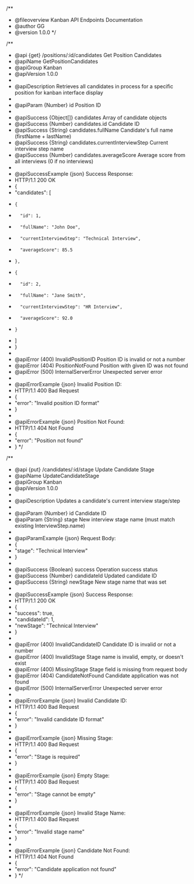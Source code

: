 /**
 * @fileoverview Kanban API Endpoints Documentation
 * @author GG
 * @version 1.0.0
 */

/**
 * @api {get} /positions/:id/candidates Get Position Candidates
 * @apiName GetPositionCandidates
 * @apiGroup Kanban
 * @apiVersion 1.0.0
 *
 * @apiDescription Retrieves all candidates in process for a specific position for kanban interface display
 *
 * @apiParam {Number} id Position ID
 *
 * @apiSuccess {Object[]} candidates Array of candidate objects
 * @apiSuccess {Number} candidates.id Candidate ID
 * @apiSuccess {String} candidates.fullName Candidate's full name (firstName + lastName)
 * @apiSuccess {String} candidates.currentInterviewStep Current interview step name
 * @apiSuccess {Number} candidates.averageScore Average score from all interviews (0 if no interviews)
 *
 * @apiSuccessExample {json} Success Response:
 * HTTP/1.1 200 OK
 * {
 *   "candidates": [
 *     {
 *       "id": 1,
 *       "fullName": "John Doe",
 *       "currentInterviewStep": "Technical Interview",
 *       "averageScore": 85.5
 *     },
 *     {
 *       "id": 2,
 *       "fullName": "Jane Smith",
 *       "currentInterviewStep": "HR Interview",
 *       "averageScore": 92.0
 *     }
 *   ]
 * }
 *
 * @apiError (400) InvalidPositionID Position ID is invalid or not a number
 * @apiError (404) PositionNotFound Position with given ID was not found
 * @apiError (500) InternalServerError Unexpected server error
 *
 * @apiErrorExample {json} Invalid Position ID:
 * HTTP/1.1 400 Bad Request
 * {
 *   "error": "Invalid position ID format"
 * }
 *
 * @apiErrorExample {json} Position Not Found:
 * HTTP/1.1 404 Not Found
 * {
 *   "error": "Position not found"
 * }
 */

/**
 * @api {put} /candidates/:id/stage Update Candidate Stage
 * @apiName UpdateCandidateStage
 * @apiGroup Kanban
 * @apiVersion 1.0.0
 *
 * @apiDescription Updates a candidate's current interview stage/step
 *
 * @apiParam {Number} id Candidate ID
 * @apiParam {String} stage New interview stage name (must match existing InterviewStep.name)
 *
 * @apiParamExample {json} Request Body:
 * {
 *   "stage": "Technical Interview"
 * }
 *
 * @apiSuccess {Boolean} success Operation success status
 * @apiSuccess {Number} candidateId Updated candidate ID
 * @apiSuccess {String} newStage New stage name that was set
 *
 * @apiSuccessExample {json} Success Response:
 * HTTP/1.1 200 OK
 * {
 *   "success": true,
 *   "candidateId": 1,
 *   "newStage": "Technical Interview"
 * }
 *
 * @apiError (400) InvalidCandidateID Candidate ID is invalid or not a number
 * @apiError (400) InvalidStage Stage name is invalid, empty, or doesn't exist
 * @apiError (400) MissingStage Stage field is missing from request body
 * @apiError (404) CandidateNotFound Candidate application was not found
 * @apiError (500) InternalServerError Unexpected server error
 *
 * @apiErrorExample {json} Invalid Candidate ID:
 * HTTP/1.1 400 Bad Request
 * {
 *   "error": "Invalid candidate ID format"
 * }
 *
 * @apiErrorExample {json} Missing Stage:
 * HTTP/1.1 400 Bad Request
 * {
 *   "error": "Stage is required"
 * }
 *
 * @apiErrorExample {json} Empty Stage:
 * HTTP/1.1 400 Bad Request
 * {
 *   "error": "Stage cannot be empty"
 * }
 *
 * @apiErrorExample {json} Invalid Stage Name:
 * HTTP/1.1 400 Bad Request
 * {
 *   "error": "Invalid stage name"
 * }
 *
 * @apiErrorExample {json} Candidate Not Found:
 * HTTP/1.1 404 Not Found
 * {
 *   "error": "Candidate application not found"
 * }
 */
